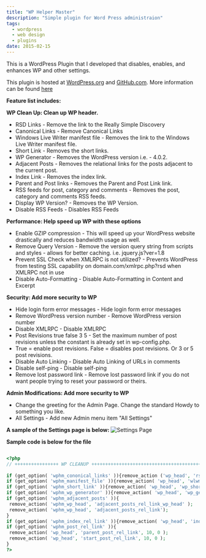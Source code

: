 ```yaml
---
title: "WP Helper Master"
description: "Simple plugin for Word Press administraion"
tags:
  - wordpress
  - web design
  - plugins
date: 2015-02-15
---
```


This is a WordPress Plugin that I developed that disables, enables, and enhances WP and other settings.

This plugin is hosted at [WordPress.org](https://wordpress.org/plugins/wp-helper-master/) and [GitHub.com](https://github.com/cjerrington/WP-Helper). More information can be found [here](http://claytonerrington.com/WP-Helper/)

**Feature list includes:**

**WP Clean Up: Clean up WP header.**

* RSD Links - Remove the link to the Really Simple Discovery
* Canonical Links - Remove Canonical Links
* Windows Live Writer manifest file - Removes the link to the Windows Live Writer manifest file.
* Short Link - Removes the short links.
* WP Generator - Removes the WordPress version i.e. - 4.0.2.
* Adjacent Posts - Removes the relational links for the posts adjacent to the current post.
* Index Link - Removes the index link.
* Parent and Post links - Removes the Parent and Post Link link.
* RSS feeds for post, category and comments - Removes the post, category and comments RSS feeds.
* Display WP Version? - Removes the WP Version.
* Disable RSS Feeds - Disables RSS Feeds

**Performance: Help speed up WP with these options**

* Enable GZIP compression - This will speed up your WordPress website drastically and reduces bandwidth usage as well.
* Remove Query Version - Remove the version query string from scripts and styles - allows for better caching. i.e. jquery.js?ver=1.8
* Prevent SSL Check when XMLRPC is not utilized? - Prevents WordPress from testing SSL capability on domain.com/xmlrpc.php?rsd when XMLRPC not in use
* Disable Auto-Formatting - Disable Auto-Formatting in Content and Excerpt

**Security: Add more security to WP**

* Hide login form error messages - Hide login form error messages
* Remove WordPress version number - Remove WordPress version number
* Disable XMLRPC - Disable XMLRPC
* Post Revisions true false 3 5 - Set the maximum number of post revisions unless the constant is already set in wp-config.php.
* True = enable post revisions. False = disables post revisions. Or 3 or 5 post revisions.
* Disable Auto Linking - Disable Auto Linking of URLs in comments
* Disable self-ping - Disable self-ping
* Remove lost password link - Remove lost password link if you do not want people trying to reset your password or theirs.

**Admin Modifications: Add more security to WP**

* Change the greeting for the Admin Page. Change the standard Howdy to something you like.
* All Settings - Add new Admin menu item "All Settings"

**A sample of the Settings page is below:**
![Settings Page](/assets/images/blog/settings-page.jpg)

**Sample code is below for the file**

```php

<?php
// ++++++++++++++++ WP CLEANUP +++++++++++++++++++++++++++++++++++++++++++++++++++++++++++++++++++ //
  
if (get_option( 'wphm_cononical_links' )){remove_action ('wp_head', 'rsd_link');}
if (get_option( 'wphm_manifest_file' )){remove_action( 'wp_head', 'wlwmanifest_link');}
if (get_option( 'wphm_short_link' )){remove_action( 'wp_head', 'wp_shortlink_wp_head');}
if (get_option( 'wphm_wp_generator' )){remove_action( 'wp_head', 'wp_generator');}
if (get_option( 'wphm_adjacent_posts' )){
 remove_action( 'wphm_wp_head', 'adjacent_posts_rel_link_wp_head' );
 remove_action( 'wphm_wp_head', 'adjacent_posts_rel_link');
}
if (get_option( 'wphm_index_rel_link' )){remove_action( 'wp_head', 'index_rel_link' );}
if (get_option( 'wphm_post_rel_link' )){
 remove_action( 'wp_head', 'parent_post_rel_link', 10, 0 );
 remove_action( 'wp_head', 'start_post_rel_link', 10, 0 );
}
?>
```
